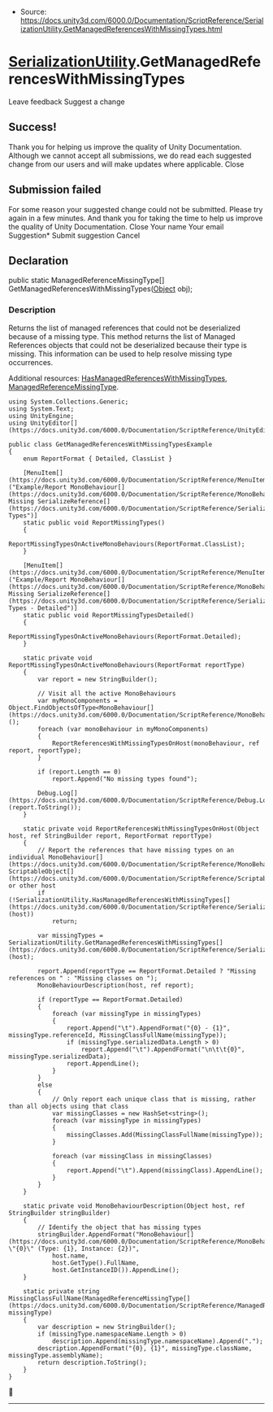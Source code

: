 * Source: https://docs.unity3d.com/6000.0/Documentation/ScriptReference/SerializationUtility.GetManagedReferencesWithMissingTypes.html

#  [SerializationUtility](https://docs.unity3d.com/6000.0/Documentation/ScriptReference/SerializationUtility.html).GetManagedReferencesWithMissingTypes
Leave feedback
Suggest a change
## Success!
Thank you for helping us improve the quality of Unity Documentation. Although we cannot accept all submissions, we do read each suggested change from our users and will make updates where applicable.
Close
## Submission failed
For some reason your suggested change could not be submitted. Please <a>try again</a> in a few minutes. And thank you for taking the time to help us improve the quality of Unity Documentation.
Close
Your name Your email Suggestion* Submit suggestion
Cancel
## Declaration
public static ManagedReferenceMissingType[] GetManagedReferencesWithMissingTypes([Object](https://docs.unity3d.com/6000.0/Documentation/ScriptReference/Object.html) obj); 
### Description
Returns the list of managed references that could not be deserialized because of a missing type.
This method returns the list of Managed References objects that could not be deserialized because their type is missing. This information can be used to help resolve missing type occurrences.  
  
Additional resources: [HasManagedReferencesWithMissingTypes](https://docs.unity3d.com/6000.0/Documentation/ScriptReference/SerializationUtility.HasManagedReferencesWithMissingTypes.html), [ManagedReferenceMissingType](https://docs.unity3d.com/6000.0/Documentation/ScriptReference/ManagedReferenceMissingType.html). 
```
using System.Collections.Generic;
using System.Text;
using UnityEngine;
using UnityEditor[](https://docs.unity3d.com/6000.0/Documentation/ScriptReference/UnityEditor.html);  
  
public class GetManagedReferencesWithMissingTypesExample
{
    enum ReportFormat { Detailed, ClassList }  
  
    [MenuItem[](https://docs.unity3d.com/6000.0/Documentation/ScriptReference/MenuItem.html)("Example/Report MonoBehaviour[](https://docs.unity3d.com/6000.0/Documentation/ScriptReference/MonoBehaviour.html) Missing SerializeReference[](https://docs.unity3d.com/6000.0/Documentation/ScriptReference/SerializeReference.html) Types")]
    static public void ReportMissingTypes()
    {
        ReportMissingTypesOnActiveMonoBehaviours(ReportFormat.ClassList);
    }  
  
    [MenuItem[](https://docs.unity3d.com/6000.0/Documentation/ScriptReference/MenuItem.html)("Example/Report MonoBehaviour[](https://docs.unity3d.com/6000.0/Documentation/ScriptReference/MonoBehaviour.html) Missing SerializeReference[](https://docs.unity3d.com/6000.0/Documentation/ScriptReference/SerializeReference.html) Types - Detailed")]
    static public void ReportMissingTypesDetailed()
    {
        ReportMissingTypesOnActiveMonoBehaviours(ReportFormat.Detailed);
    }  
  
    static private void ReportMissingTypesOnActiveMonoBehaviours(ReportFormat reportType)
    {
        var report = new StringBuilder();  
  
        // Visit all the active MonoBehaviours
        var myMonoComponents = Object.FindObjectsOfType<MonoBehaviour[](https://docs.unity3d.com/6000.0/Documentation/ScriptReference/MonoBehaviour.html)>();
        foreach (var monoBehaviour in myMonoComponents)
        {
            ReportReferencesWithMissingTypesOnHost(monoBehaviour, ref report, reportType);
        }  
  
        if (report.Length == 0)
            report.Append("No missing types found");  
  
        Debug.Log[](https://docs.unity3d.com/6000.0/Documentation/ScriptReference/Debug.Log.html)(report.ToString());
    }  
  
    static private void ReportReferencesWithMissingTypesOnHost(Object host, ref StringBuilder report, ReportFormat reportType)
    {
        // Report the references that have missing types on an individual MonoBehaviour[](https://docs.unity3d.com/6000.0/Documentation/ScriptReference/MonoBehaviour.html), ScriptableObject[](https://docs.unity3d.com/6000.0/Documentation/ScriptReference/ScriptableObject.html) or other host
        if (!SerializationUtility.HasManagedReferencesWithMissingTypes[](https://docs.unity3d.com/6000.0/Documentation/ScriptReference/SerializationUtility.HasManagedReferencesWithMissingTypes.html)(host))
            return;  
  
        var missingTypes = SerializationUtility.GetManagedReferencesWithMissingTypes[](https://docs.unity3d.com/6000.0/Documentation/ScriptReference/SerializationUtility.GetManagedReferencesWithMissingTypes.html)(host);  
  
        report.Append(reportType == ReportFormat.Detailed ? "Missing references on " : "Missing classes on ");
        MonoBehaviourDescription(host, ref report);  
  
        if (reportType == ReportFormat.Detailed)
        {
            foreach (var missingType in missingTypes)
            {
                report.Append("\t").AppendFormat("{0} - {1}", missingType.referenceId, MissingClassFullName(missingType));
                if (missingType.serializedData.Length > 0)
                    report.Append("\t").AppendFormat("\n\t\t{0}", missingType.serializedData);
                report.AppendLine();
            }
        }
        else
        {
            // Only report each unique class that is missing, rather than all objects using that class
            var missingClasses = new HashSet<string>();
            foreach (var missingType in missingTypes)
            {
                missingClasses.Add(MissingClassFullName(missingType));
            }  
  
            foreach (var missingClass in missingClasses)
            {
                report.Append("\t").Append(missingClass).AppendLine();
            }
        }
    }  
  
    static private void MonoBehaviourDescription(Object host, ref StringBuilder stringBuilder)
    {
        // Identify the object that has missing types
        stringBuilder.AppendFormat("MonoBehaviour[](https://docs.unity3d.com/6000.0/Documentation/ScriptReference/MonoBehaviour.html) \"{0}\" (Type: {1}, Instance: {2})",
            host.name,
            host.GetType().FullName,
            host.GetInstanceID()).AppendLine();
    }  
  
    static private string MissingClassFullName(ManagedReferenceMissingType[](https://docs.unity3d.com/6000.0/Documentation/ScriptReference/ManagedReferenceMissingType.html) missingType)
    {
        var description = new StringBuilder();
        if (missingType.namespaceName.Length > 0)
            description.Append(missingType.namespaceName).Append(".");
        description.AppendFormat("{0}, {1}", missingType.className, missingType.assemblyName);
        return description.ToString();
    }
}

```

* * *
